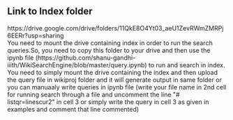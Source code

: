 <h2>Link to Index folder</h2>
https://drive.google.com/drive/folders/11QkE8O4Yt03_aeU1ZevRWmZMRPj6EERr?usp=sharing
<br>
You need to mount the drive containing index in order to run the search queries.So, you need to copy this folder to your drive and then use the ipynb file (https://github.com/shanu-gandhi-iiith/WikiSearchEngine/blob/master/query.ipynb) to run and search in index. You need to simply mount the drive containing the index and then upload the query file in wikiproj folder and it will generate output in same folder or you can manuaaly write queries in ipynb file (write your file name in 2nd cell for running search through a file and uncomment the line "# listqr=linescur2" in cell 3 or simply write the query in cell 3 as given in examples and comment that line commented)


